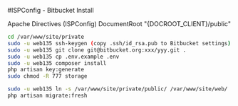 #ISPConfig - Bitbucket Install

Apache Directives (ISPConfig)
DocumentRoot "{DOCROOT_CLIENT}/public"

```sh
cd /var/www/site/private
sudo -u web135 ssh-keygen (copy .ssh/id_rsa.pub to Bitbucket settings)
sudo -u web135 git clone git@bitbucket.org:xxx/yyy.git .
sudo -u web135 cp .env.example .env
sudo -u web135 composer install
php artisan key:generate
sudo chmod -R 777 storage

sudo -u web135 ln -s /var/www/site/private/public/ /var/www/site/web/
php artisan migrate:fresh
```
